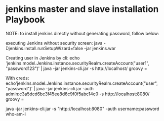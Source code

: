 <h1>jenkins master and slave installation Playbook</h1>

NOTE: to install jenkins directly without generating password, follow below:

executing Jenkins without security screen:
java -Djenkins.install.runSetupWizard=false -jar jenkins.war 


Creating user in Jenkins by cli:
echo 'jenkins.model.Jenkins.instance.securityRealm.createAccount("user1", "password123")' |
java -jar jenkins-cli.jar -s http://localhost/ groovy =

With creds:
echo'jenkins.model.Jenkins.instance.securityRealm.createAccount("user", "password")' | java -jar jenkins-cli.jar -auth admin:c3a5dcd6bc3f45ee8d6c9f0f5abc14c0 -s http://localhost:8080/ groovy =


java -jar jenkins-cli.jar -s "http://localhost:8080" -auth username:password who-am-i

